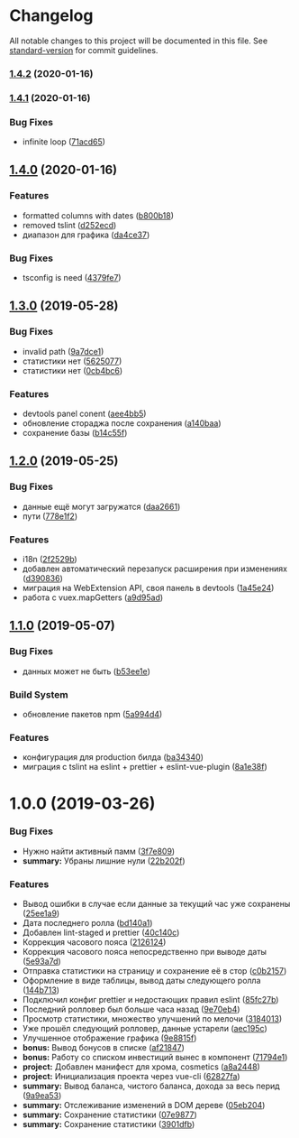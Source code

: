 # Changelog

All notable changes to this project will be documented in this file. See [standard-version](https://github.com/conventional-changelog/standard-version) for commit guidelines.

### [1.4.2](https://github.com/wyster/alpari-helper-extension/compare/v1.4.1...v1.4.2) (2020-01-16)

### [1.4.1](https://github.com/wyster/alpari-helper-extension/compare/v1.4.0...v1.4.1) (2020-01-16)


### Bug Fixes

* infinite loop ([71acd65](https://github.com/wyster/alpari-helper-extension/commit/71acd659a87bcf6201351ecad62965aaee3d49dd))

## [1.4.0](https://github.com/wyster/alpari-helper-extension/compare/v1.3.0...v1.4.0) (2020-01-16)


### Features

* formatted columns with dates ([b800b18](https://github.com/wyster/alpari-helper-extension/commit/b800b18958eb2ff1ae19e2d2bd2354ef4481acdd))
* removed tslint ([d252ecd](https://github.com/wyster/alpari-helper-extension/commit/d252ecd8a011214e76f85503267ca88227c01795))
* диапазон для графика ([da4ce37](https://github.com/wyster/alpari-helper-extension/commit/da4ce37cdc2e1b91a669d5bbdd7d722586f461e3))


### Bug Fixes

* tsconfig is need ([4379fe7](https://github.com/wyster/alpari-helper-extension/commit/4379fe73a8b6c70cf27bf24e365edd424eb2b0cf))

## [1.3.0](https://github.com/wyster/alpari-helper-extension/compare/v1.2.0...v1.3.0) (2019-05-28)


### Bug Fixes

* invalid path ([9a7dce1](https://github.com/wyster/alpari-helper-extension/commit/9a7dce1))
* статистики нет ([5625077](https://github.com/wyster/alpari-helper-extension/commit/5625077))
* статистики нет ([0cb4bc6](https://github.com/wyster/alpari-helper-extension/commit/0cb4bc6))


### Features

* devtools panel conent ([aee4bb5](https://github.com/wyster/alpari-helper-extension/commit/aee4bb5))
* обновление стораджа после сохранения ([a140baa](https://github.com/wyster/alpari-helper-extension/commit/a140baa))
* сохранение базы ([b14c55f](https://github.com/wyster/alpari-helper-extension/commit/b14c55f))



## [1.2.0](https://github.com/wyster/alpari-helper-extension/compare/v1.1.0...v1.2.0) (2019-05-25)


### Bug Fixes

* данные ещё могут загружатся ([daa2661](https://github.com/wyster/alpari-helper-extension/commit/daa2661))
* пути ([778e1f2](https://github.com/wyster/alpari-helper-extension/commit/778e1f2))


### Features

* i18n ([2f2529b](https://github.com/wyster/alpari-helper-extension/commit/2f2529b))
* добавлен автоматический перезапуск расширения при изменениях ([d390836](https://github.com/wyster/alpari-helper-extension/commit/d390836))
* миграция на WebExtension API, своя панель в devtools ([1a45e24](https://github.com/wyster/alpari-helper-extension/commit/1a45e24))
* работа с vuex.mapGetters ([a9d95ad](https://github.com/wyster/alpari-helper-extension/commit/a9d95ad))



## [1.1.0](https://github.com/wyster/alpari-helper-extension/compare/v1.0.0...v1.1.0) (2019-05-07)


### Bug Fixes

* данных может не быть ([b53ee1e](https://github.com/wyster/alpari-helper-extension/commit/b53ee1e))


### Build System

* обновление пакетов npm ([5a994d4](https://github.com/wyster/alpari-helper-extension/commit/5a994d4))


### Features

* конфигурация для production билда ([ba34340](https://github.com/wyster/alpari-helper-extension/commit/ba34340))
* миграция с tslint на eslint + prettier + eslint-vue-plugin ([8a1e38f](https://github.com/wyster/alpari-helper-extension/commit/8a1e38f))



<a name="1.0.0"></a>
# 1.0.0 (2019-03-26)


### Bug Fixes

* Нужно найти активный памм ([3f7e809](https://github.com/wyster/alpari-helper-extension/commit/3f7e809))
* **summary:** Убраны лишние нули ([22b202f](https://github.com/wyster/alpari-helper-extension/commit/22b202f))


### Features

* Вывод ошибки в случае если данные за текущий час уже сохранены ([25ee1a9](https://github.com/wyster/alpari-helper-extension/commit/25ee1a9))
* Дата последнего ролла ([bd140a1](https://github.com/wyster/alpari-helper-extension/commit/bd140a1))
* Добавлен lint-staged и prettier ([40c140c](https://github.com/wyster/alpari-helper-extension/commit/40c140c))
* Коррекция часового пояса ([2126124](https://github.com/wyster/alpari-helper-extension/commit/2126124))
* Коррекция часового пояса непосредственно при выводе даты ([5e93a7d](https://github.com/wyster/alpari-helper-extension/commit/5e93a7d))
* Отправка статистики на страницу и сохранение её в стор ([c0b2157](https://github.com/wyster/alpari-helper-extension/commit/c0b2157))
* Оформление в виде таблицы, вывод даты следующего ролла ([144b713](https://github.com/wyster/alpari-helper-extension/commit/144b713))
* Подключил конфиг prettier и недостающих правил eslint ([85fc27b](https://github.com/wyster/alpari-helper-extension/commit/85fc27b))
* Последний ролловер был больше часа назад ([9e70eb4](https://github.com/wyster/alpari-helper-extension/commit/9e70eb4))
* Просмотр статистики, множество улучшений по мелочи ([3184013](https://github.com/wyster/alpari-helper-extension/commit/3184013))
* Уже прошёл следующий ролловер, данные устарели ([aec195c](https://github.com/wyster/alpari-helper-extension/commit/aec195c))
* Улучшенное отображение графика ([9e8815f](https://github.com/wyster/alpari-helper-extension/commit/9e8815f))
* **bonus:** Вывод бонусов в списке ([af21847](https://github.com/wyster/alpari-helper-extension/commit/af21847))
* **bonus:** Работу со списком инвестиций вынес в компонент ([71794e1](https://github.com/wyster/alpari-helper-extension/commit/71794e1))
* **project:** Добавлен манифест для хрома, cosmetics ([a8a2448](https://github.com/wyster/alpari-helper-extension/commit/a8a2448))
* **project:** Инициализация проекта через vue-cli ([62827fa](https://github.com/wyster/alpari-helper-extension/commit/62827fa))
* **summary:** Вывод баланса, чистого баланса, дохода за весь перид ([9a9ea53](https://github.com/wyster/alpari-helper-extension/commit/9a9ea53))
* **summary:** Отслеживание изменений в DOM дереве ([05eb204](https://github.com/wyster/alpari-helper-extension/commit/05eb204))
* **summary:** Сохранение статистики ([07e9877](https://github.com/wyster/alpari-helper-extension/commit/07e9877))
* **summary:** Сохранение статистики ([3901dfb](https://github.com/wyster/alpari-helper-extension/commit/3901dfb))
